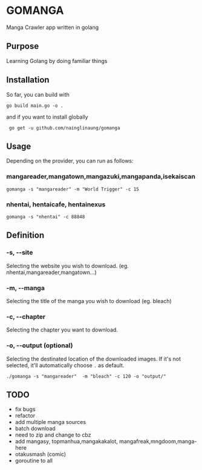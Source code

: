 # GOMANGA #


Manga Crawler app written in golang


## Purpose ##

Learning Golang by doing familiar things 


## Installation ##

So far, you can build with  

``` go build main.go -o . ```

and if you want to install globally 

``` go get -u github.com/nainglinaung/gomanga```


## Usage ##

Depending on the provider, you can run as follows:

### mangareader,mangatown,mangazuki,mangapanda,isekaiscan ###

```gomanga -s "mangareader" -m "World Trigger" -c 15```

### nhentai, hentaicafe, hentainexus ###

```gomanga -s "nhentai" -c 88848 ```


## Definition ##



### -s, --site ###

Selecting the website you wish to download. (eg. nhentai,mangareader,mangatown...)

### -m, --manga ##

Selecting the title of the manga you wish to download (eg. bleach)

### -c, --chapter ###

Selecting the chapter you want to download.

### -o, --output (optional) ###

Selecting the destinated location of the downloaded images. If it's not selected, it'll automatically choose `.` as default.

``` ./gomanga -s "mangareader"  -m "bleach" -c 120 -o "output/" ```



## TODO ##

- fix bugs
- refactor
- add multiple manga sources 
- batch download 
- need to zip and change to cbz 
- add mangasy, topmanhua,mangakakalot, mangafreak,mngdoom,manga-here
- otakusmash (comic)
- goroutine to all
